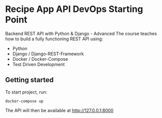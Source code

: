 # Recipe App API DevOps Starting Point

Backend REST API with Python & Django - Advanced
The course teaches how to build a fully functioning REST API using:

- Python
- Django / Django-REST-Framework
- Docker / Docker-Compose
- Test Driven Development

## Getting started

To start project, run:

```
docker-compose up
```

The API will then be available at http://127.0.0.1:8000
